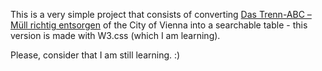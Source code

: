 This is a very simple project that consists of converting [Das Trenn-ABC – Müll richtig entsorgen](https://www.wien.gv.at/umwelt/ma48/beratung/muelltrennung/mistabc.html) of the City of Vienna into a searchable table - this version is made with W3.css (which I am learning).

Please, consider that I am still learning. :) 
